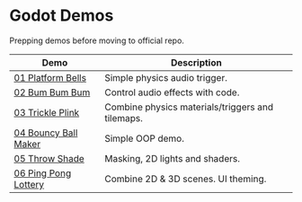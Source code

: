 # Godot Demos

Prepping demos before moving to official repo.


| Demo | Description |
|------|-------------|
|[01 Platform Bells](/01_platform_bells/)      | Simple physics audio trigger.|
|[02 Bum Bum Bum](/02_bum_bum_bum/)      | Control audio effects with code.|
|[03 Trickle Plink](/03_trickle_plink/)      | Combine physics materials/triggers and tilemaps.|
|[04 Bouncy Ball Maker](/04_bouncy_ball_maker/)      | Simple OOP demo.|
|[05 Throw Shade](/05_throw_shade/)      | Masking, 2D lights and shaders.|
|[06 Ping Pong Lottery](/06_ping_pong_lottery/)      | Combine 2D & 3D scenes. UI theming.|
